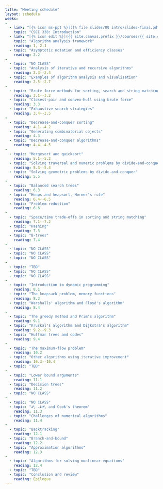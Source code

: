 ```yaml
---
title: "Meeting schedule"
layout: schedule
weeks:
-
  - link: "[{% icon ms-ppt %}]({% file slides/00 intro/slides-final.pdf %})"
    topic: "CSCI 338: Introduction"
  - link: "[{% icon edit %}]({{ site.canvas.prefix }}/courses/{{ site.canvas.course }}/assignments/{% assignment Assignment 1 %})"
    topic: "Algorithm analysis framework"
    reading: 1, 2.1
  - topic: "Asymptotic notation and efficiency classes"
    reading: 2.2
-
  - topic: "NO CLASS"
  - topic: "Analysis of iterative and recursive algorithms"
    reading: 2.3--2.4
  - topic: "Examples of algorithm analysis and visualization"
    reading: 2.5--2.7
-
  - topic: "Brute force methods for sorting, search and string matching"
    reading: 3.1--3.2
  - topic: "Closest-pair and convex-hull using brute force"
    reading: 3.3
  - topic: "Exhaustive search strategies"
    reading: 3.4--3.5
-
  - topic: "Decrease-and-conquer sorting"
    reading: 4.1--4.2
  - topic: "Generating combinatorial objects"
    reading: 4.3
  - topic: "Decrease-and-conquer algorithms"
    reading: 4.4--4.5
-
  - topic: "Mergesort and quicksort"
    reading: 5.1--5.2
  - topic: "Solving traversal and numeric problems by divide-and-conquer"
    reading: 5.3--5.4
  - topic: "Solving geometric problems by divide-and-conquer"
    reading: 5.5
-
  - topic: "Balanced search trees"
    reading: 6.3
  - topic: "Heaps and heapsort, Horner's rule"
    reading: 6.4--6.5
  - topic: "Problem reduction"
    reading: 6.6
-
  - topic: "Space/time trade-offs in sorting and string matching"
    reading: 7.1--7.2
  - topic: "Hashing"
    reading: 7.3
  - topic: "B-trees"
    reading: 7.4
-
  - topic: "NO CLASS"
  - topic: "NO CLASS"
  - topic: "NO CLASS"
-
  - topic: "TBD"
  - topic: "NO CLASS"
  - topic: "NO CLASS"
-
  - topic: "Introduction to dynamic programming"
    reading: 8.1
  - topic: "The knapsack problem, memory functions"
    reading: 8.2
  - topic: "Warshalls' algorithm and Floyd's algorithm"
    reading: 8.4
-
  - topic: "The greedy method and Prim's algorithm"
    reading: 9.1
  - topic: "Kruskal's algorithm and Dijkstra's algorithm"
    reading: 9.2--9.3
  - topic: "Huffman trees and codes"
    reading: 9.4
-
  - topic: "The maximum-flow problem"
    reading: 10.2
  - topic: "Other algorithms using iterative improvement"
    reading: 10.3--10.4
  - topic: "TBD"
-
  - topic: "Lower bound arguments"
    reading: 11.1
  - topic: "Decision trees"
    reading: 11.2
  - topic: "NO CLASS"
-
  - topic: "NO CLASS"
  - topic: "𝒫, 𝒩𝒫, and Cook's theorem"
    reading: 11.3
  - topic: "Challenges of numerical algorithms"
    reading: 11.4
-
  - topic: "Backtracking"
    reading: 12.1
  - topic: "Branch-and-bound"
    reading: 12.2
  - topic: "Approximation algorithms"
    reading: 12.3
-
  - topic: "Algorithms for solving nonlinear equations"
    reading: 12.4
  - topic: "TBD"
  - topic: "Conclusion and review"
    reading: Epilogue
---
```


